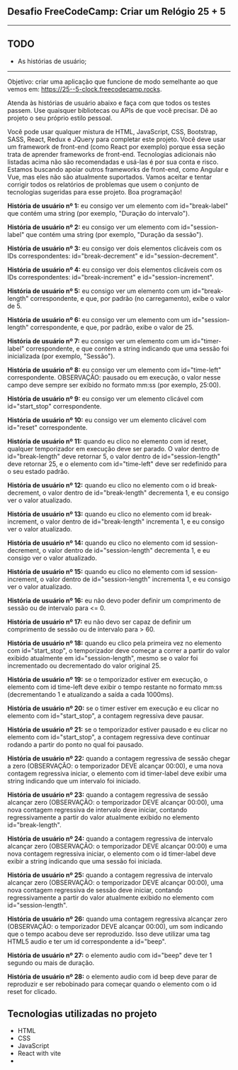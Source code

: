 ## Desafio FreeCodeCamp: Criar um Relógio 25 + 5
<hr>

## TODO
* As histórias de usuário;

<hr>


Objetivo: criar uma aplicação que funcione de modo semelhante ao que vemos em: https://25--5-clock.freecodecamp.rocks.

Atenda às histórias de usuário abaixo e faça com que todos os testes passem. Use quaisquer bibliotecas ou APIs de que você precisar. Dê ao projeto o seu próprio estilo pessoal.

Você pode usar qualquer mistura de HTML, JavaScript, CSS, Bootstrap, SASS, React, Redux e JQuery para completar este projeto. Você deve usar um framework de front-end (como React por exemplo) porque essa seção trata de aprender frameworks de front-end. Tecnologias adicionais não listadas acima não são recomendadas e usá-las é por sua conta e risco. Estamos buscando apoiar outros frameworks de front-end, como Angular e Vue, mas eles não são atualmente suportados. Vamos aceitar e tentar corrigir todos os relatórios de problemas que usem o conjunto de tecnologias sugeridas para esse projeto. Boa programação!

**História de usuário nº 1:** eu consigo ver um elemento com id="break-label" que contém uma string (por exemplo, "Duração do intervalo").

**História de usuário nº 2:** eu consigo ver um elemento com id="session-label" que contém uma string (por exemplo, "Duração da sessão").

**História de usuário nº 3:** eu consigo ver dois elementos clicáveis com os IDs correspondentes: id="break-decrement" e id="session-decrement".

**História de usuário nº 4:** eu consigo ver dois elementos clicáveis com os IDs correspondentes: id="break-increment" e id="session-increment".

**História de usuário nº 5:** eu consigo ver um elemento com um id="break-length" correspondente, e que, por padrão (no carregamento), exibe o valor de 5.

**História de usuário nº 6:** eu consigo ver um elemento com um id="session-length" correspondente, e que, por padrão, exibe o valor de 25.

**História de usuário nº 7:** eu consigo ver um elemento com um id="timer-label" correspondente, e que contém a string indicando que uma sessão foi inicializada (por exemplo, "Sessão").

**História de usuário nº 8:** eu consigo ver um elemento com id="time-left" correspondente. OBSERVAÇÃO: pausado ou em execução, o valor nesse campo deve sempre ser exibido no formato mm:ss (por exemplo, 25:00).

**História de usuário nº 9:** eu consigo ver um elemento clicável com id="start_stop" correspondente.

**História de usuário nº 10:** eu consigo ver um elemento clicável com id="reset" correspondente.

**História de usuário nº 11:** quando eu clico no elemento com id reset, qualquer temporizador em execução deve ser parado. O valor dentro de id="break-length" deve retornar 5, o valor dentro de id="session-length" deve retornar 25, e o elemento com id="time-left" deve ser redefinido para o seu estado padrão.

**História de usuário nº 12:** quando eu clico no elemento com o id break-decrement, o valor dentro de id="break-length" decrementa 1, e eu consigo ver o valor atualizado.

**História de usuário nº 13:** quando eu clico no elemento com id break-increment, o valor dentro de id="break-length" incrementa 1, e eu consigo ver o valor atualizado.

**História de usuário nº 14:** quando eu clico no elemento com id session-decrement, o valor dentro de id="session-length" decrementa 1, e eu consigo ver o valor atualizado.

**História de usuário nº 15:** quando eu clico no elemento com id session-increment, o valor dentro de id="session-length" incrementa 1, e eu consigo ver o valor atualizado.

**História de usuário nº 16:** eu não devo poder definir um comprimento de sessão ou de intervalo para <= 0.

**História de usuário nº 17:** eu não devo ser capaz de definir um comprimento de sessão ou de intervalo para > 60.

**História de usuário nº 18:** quando eu clico pela primeira vez no elemento com id="start_stop", o temporizador deve começar a correr a partir do valor exibido atualmente em id="session-length", mesmo se o valor foi incrementado ou decrementado do valor original 25.

**História de usuário nº 19:** se o temporizador estiver em execução, o elemento com id time-left deve exibir o tempo restante no formato mm:ss (decrementando 1 e atualizando a saída a cada 1000ms).

**História de usuário nº 20:** se o timer estiver em execução e eu clicar no elemento com id="start_stop", a contagem regressiva deve pausar.

**História de usuário nº 21:** se o temporizador estiver pausado e eu clicar no elemento com id="start_stop", a contagem regressiva deve continuar rodando a partir do ponto no qual foi pausado.

**História de usuário nº 22:** quando a contagem regressiva de sessão chegar a zero (OBSERVAÇÃO: o temporizador DEVE alcançar 00:00), e uma nova contagem regressiva iniciar, o elemento com id timer-label deve exibir uma string indicando que um intervalo foi iniciado.

**História de usuário nº 23:** quando a contagem regressiva de sessão alcançar zero (OBSERVAÇÃO: o temporizador DEVE alcançar 00:00), uma nova contagem regressiva de intervalo deve iniciar, contando regressivamente a partir do valor atualmente exibido no elemento id="break-length".

**História de usuário nº 24:** quando a contagem regressiva de intervalo alcançar zero (OBSERVAÇÃO: o temporizador DEVE alcançar 00:00) e uma nova contagem regressiva iniciar, o elemento com o id timer-label deve exibir a string indicando que uma sessão foi iniciada.

**História de usuário nº 25:** quando a contagem regressiva de intervalo alcançar zero (OBSERVAÇÃO: o temporizador DEVE alcançar 00:00), uma nova contagem regressiva de sessão deve iniciar, contando regressivamente a partir do valor atualmente exibido no elemento com id="session-length".

**História de usuário nº 26:** quando uma contagem regressiva alcançar zero (OBSERVAÇÃO: o temporizador DEVE alcançar 00:00), um som indicando que o tempo acabou deve ser reproduzido. Isso deve utilizar uma tag HTML5 audio e ter um id correspondente a id="beep".

**História de usuário nº 27:** o elemento audio com id="beep" deve ter 1 segundo ou mais de duração.

**História de usuário nº 28:** o elemento audio com id beep deve parar de reproduzir e ser rebobinado para começar quando o elemento com o id reset for clicado.

## Tecnologias utilizadas no projeto
* HTML
* CSS
* JavaScript
* React with vite
* 

